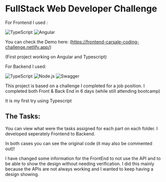 # FullStack Web Developer Challenge

For Frontend I used :

![TypeScript](https://img.shields.io/badge/Typescript-333333?style=flat&logo=Typescript)
![Angular](https://img.shields.io/badge/Angular-333333?style=flat&logo=angular)

You can check the Demo here: (https://frontend-carsale-coding-challenge.netlify.app/)

(First project working on Angular and Typescript)

For Backend I used:

![TypeScript](https://img.shields.io/badge/Typescript-333333?style=flat&logo=Typescript)
![Node.js](https://img.shields.io/badge/-Node.js-333333?style=flat&logo=node.js)
![Swagger](https://img.shields.io/badge/Swagger-API-333333?style=flat&logo=swagger)

This project is based on a challenge I completed for a job position.
I completed both Front & Back End in 6 days (while still attending bootcamp)

It is my first try using Typescript

## The Tasks:

You can view what were the tasks assigned for each part on each folder.
I developed seperately Frontend to Backend.

In both cases you can see the original code (it may also be commented out)!

I have changed some information for the FrontEnd to not use the API and to be able to show the design without needing verification.
I did this mainly because the APIs are not always working and I wanted to keep having a design showing.